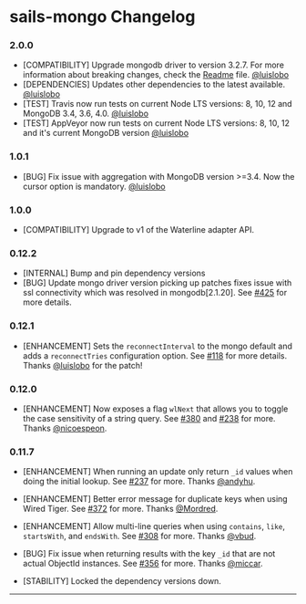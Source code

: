 # sails-mongo Changelog

### 2.0.0
* [COMPATIBILITY] Upgrade mongodb driver to version 3.2.7. For more information about breaking changes, check the [Readme](./README.md) file. [@luislobo]
* [DEPENDENCIES] Updates other dependencies to the latest available. [@luislobo]
* [TEST] Travis now run tests on current Node LTS versions: 8, 10, 12 and MongoDB 3.4, 3.6, 4.0. [@luislobo]
* [TEST] AppVeyor now run tests on current Node LTS versions: 8, 10, 12 and it's current MongoDB version [@luislobo]

### 1.0.1

* [BUG] Fix issue with aggregation with MongoDB version >=3.4. Now the cursor option is mandatory. [@luislobo](https://github.com/luislobo)

### 1.0.0

* [COMPATIBILITY] Upgrade to v1 of the Waterline adapter API.

### 0.12.2

* [INTERNAL] Bump and pin dependency versions
* [BUG] Update mongo driver version picking up patches fixes issue with ssl connectivity which was resolved in mongodb[2.1.20]. See [#425](https://github.com/balderdashy/sails-mongo/issues/435) for more details.

### 0.12.1

* [ENHANCEMENT] Sets the `reconnectInterval` to the mongo default and adds a `reconnectTries` configuration option. See [#118](https://github.com/balderdashy/sails-mongo/issues/118) for more details. Thanks [@luislobo] for the patch!

### 0.12.0

* [ENHANCEMENT] Now exposes a flag `wlNext` that allows you to toggle the case sensitivity of a string query. See [#380](https://github.com/balderdashy/sails-mongo/pull/380) and [#238](https://github.com/balderdashy/sails-mongo/pull/238) for more. Thanks [@nicoespeon].

### 0.11.7

* [ENHANCEMENT] When running an update only return `_id` values when doing the initial lookup. See [#237](https://github.com/balderdashy/sails-mongo/pull/237) for more. Thanks [@andyhu].

* [ENHANCEMENT] Better error message for duplicate keys when using Wired Tiger. See [#372](https://github.com/balderdashy/sails-mongo/pull/372) for more. Thanks [@Mordred].

* [ENHANCEMENT] Allow multi-line queries when using `contains`, `like`, `startsWith`, and `endsWith`. See [#308](https://github.com/balderdashy/sails-mongo/pull/308) for more. Thanks [@vbud].

* [BUG] Fix issue when returning results with the key `_id` that are not actual ObjectId instances. See [#356](https://github.com/balderdashy/sails-mongo/pull/356) for more. Thanks [@miccar].

* [STABILITY] Locked the dependency versions down.

---
[@luislobo]: https://github.com/luislobo
[@nicoespeon]: https://github.com/nicoespeon
[@andyhu]: https://github.com/andyhu
[@Mordred]: https://github.com/Mordred
[@vbud]: https://github.com/vbud
[@miccar]: https://github.com/miccarr
